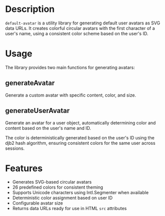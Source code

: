 # Description

`default-avatar` is a utility library for generating default user avatars as SVG data URLs. It creates colorful circular avatars with the first character of a user's name, using a consistent color scheme based on the user's ID.

# Usage

The library provides two main functions for generating avatars:

## generateAvatar

Generate a custom avatar with specific content, color, and size.

## generateUserAvatar

Generate an avatar for a user object, automatically determining color and content based on the user's name and ID.

The color is deterministically generated based on the user's ID using the djb2 hash algorithm, ensuring consistent colors for the same user across sessions.

# Features

- Generates SVG-based circular avatars
- 26 predefined colors for consistent theming
- Supports Unicode characters using Intl.Segmenter when available
- Deterministic color assignment based on user ID
- Configurable avatar size
- Returns data URLs ready for use in HTML `src` attributes
